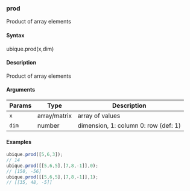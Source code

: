 ### prod

Product of array elements


#### Syntax

ubique.prod(x,dim)


#### Description

Product of array elements  



#### Arguments

|Params|Type|Description
|---------|----|-----------
|`x` | array/matrix | array of values
|`dim` | number | dimension, 1: column 0: row (def: 1)


#### Examples

```js
ubique.prod([5,6,3]);
// 14
ubique.prod([[5,6,5],[7,8,-1]],0);
// [150, -56]
ubique.prod([[5,6,5],[7,8,-1]],1);
// [[35, 48, -5]]
```

